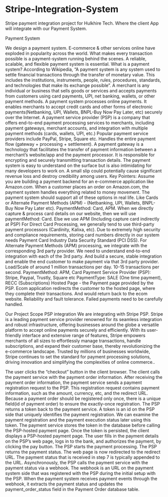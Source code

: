 # Stripe-Integration-System
Stripe payment integration project for Hulkhire Tech. Where the client App will integrate with our Payment System.

Payment System

We design a payment system. E-commerce & other services online have exploded in popularity across the world. What makes every transaction possible is a payment-system running behind the scenes. A reliable, scalable, and flexible payment system is essential.
What is a payment system? According to Wikipedia, “A payment system is any system used to settle financial transactions through the transfer of monetary value. This includes the institutions, instruments, people, rules, procedures, standards, and technologies that make its exchange possible”. 
A merchant is any individual or business that sells goods or services and accepts payments from customers using card payments, UPI, net banking, wallets, or other payment methods.
A payment system processes online payments. It enables merchants to accept credit cards and other forms of electronic payments(Netbanking, UPI, Wallets, BNPL-Buy Now Pay Later, etc) securely over the Internet. 
A payment service provider (PSP) is a company that offers end-to-end payment processing services to merchants, including payment gateways, merchant accounts, and integration with multiple payment methods (cards, wallets, UPI, etc.) Popular payment service providers include PayPal, Stripe, Square etc. Handles the entire payment flow (gateway + processing + settlement).
A payment gateway is a technology that facilitates the transfer of payment information between a merchant’s website/app and the payment processor. It is responsible for encrypting and securely transmitting transaction details.
The payment system is easy to understand on the surface but is also intimidating for many developers to work on. A small slip could potentially cause significant revenue loss and destroy credibility among users.
Key Pointers:
Assume you are building a payment backend for an e-commerce application like Amazon.com. When a customer places an order on Amazon.com, the payment system handles everything related to money movement.
The payment system should support all of these options in real life. Like Cards or Alternate Payment Methods (APM) - (Netbanking, UPI, Wallets, BNPL-Buy Now Pay Later etc).
PaymentMethod: Card, APM. When we directly capture & process card details on our website, then we will use paymentMethod: Card. Else we use APM (Including capture card indirectly at PSP)
For Direct Card Processing, we generally tend to use third-party payment processors (Cardinity, Kalixa, etc). Due to extremely high security and compliance requirements, storing card numbers directly in our system needs Payment Card Industry Data Security Standard (PCI DSS).
For Alternate Payment Methods (APM) processing, we integrate with the corresponding 3rd party provider. We need to understand end-to-end integration with each of the 3rd party. And build a secure, stable integration and enable the end customer to make payment via that 3rd party provider.
Load/Scale of around 1 million transactions per day. 10-15 transactions per second.
PaymentMethod: APM, Card
Payment Service Provider (PSP): Stripe, Paypal, Trustly, Square etc 
PaymentType: SALE (One time payment), RECC (Subscriptions) 
Hosted Page - the Payment page provided by the PSP. Ecom application redirects the customer to the hosted page, where they complete their transactions. And would return back to the ecom website.
Reliability and fault tolerance. Failed payments need to be carefully handled.

Our Project Scope
PSP integration
We are integrating with Stripe PSP. Stripe is a leading payment service provider renowned for its seamless integration and robust infrastructure, offering businesses around the globe a versatile platform to accept online payments securely and efficiently. With its user-friendly interface and extensive range of features, Stripe empowers merchants of all sizes to effortlessly manage transactions, handle subscriptions, and expand their customer base, thereby revolutionizing the e-commerce landscape. Trusted by millions of businesses worldwide, Stripe continues to set the standard for payment processing solutions, driving innovation and simplifying the complexities of online commerce..
	
The user clicks the “checkout” button in the client browser. The client calls the payment service with the payment order information. 
After receiving the payment order information, the payment service sends a payment registration request to the PSP. This registration request contains payment information, such as the amount, currency, etc, and the redirect URL. Because a payment order should be registered only once, there is a unique field(id of payment order) to ensure the exactly-once registration.
The PSP returns a token back to the payment service. A token is an id on the PSP side that uniquely identifies the payment registration. We can examine the payment registration and the payment execution status later using this token.
The payment service stores the token in the database before calling the PSP-hosted payment page.
Once the token is persisted, the client displays a PSP-hosted payment page.
The user fills in the payment details on the PSP’s web page, logs in to the bank, and authorizes the payment, by clicking the pay button. The PSP starts the payment processing.
The PSP returns the payment status.
The web page is now redirected to the redirect URL. The payment status that is received in step 7 is typically appended to the URL.
Asynchronously, the PSP calls the payment service with the payment status via a webhook. The webhook is an URL on the payment system side that was registered with the PSP during the initial setup with the PSP. When the payment system receives payment events through the webhook, it extracts the payment status and updates the payment_order_status field in the Payment Order database table.


